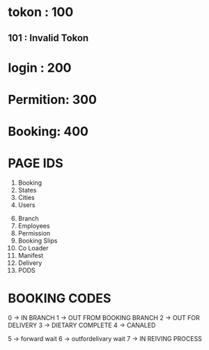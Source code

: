 # tokon : 100
## 101 : Invalid Tokon
# login : 200
# Permition: 300
# Booking: 400


# PAGE IDS
1. Booking
2. States
3. Cities
4. Users
<!-- 5. Companies -->
6. Branch
7. Employees    
8. Permission
9. Booking Slips
10. Co Loader
11. Manifest
12. Delivery
13. PODS

# BOOKING CODES
0 -> IN BRANCH
1 -> OUT FROM BOOKING BRANCH
2 -> OUT FOR DELIVERY
3 -> DIETARY COMPLETE
4 -> CANALED

5 -> forward wait
6 -> outfordelivary wait
7 -> IN REIVING PROCESS